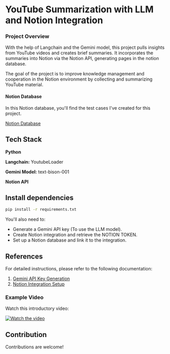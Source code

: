 
# YouTube Summarization with LLM and Notion Integration 

### Project Overview
With the help of Langchain and the Gemini model, this project pulls insights from YouTube videos and creates brief summaries. It incorporates the summaries into Notion via the Notion API, generating pages in the notion database.

The goal of the project is to improve knowledge management and cooperation in the Notion environment by collecting and summarizing YouTube material.



#### Notion Database

In this Notion database, you'll find the test cases I've created for this project.

[Notion Database](https://cyber-wire-b2a.notion.site/43efb2f1452d4483a0c9fd8e9705914b?v=f9cc26a08bdc4ea79d1fd544ff14c98f&pvs=4)
## Tech Stack

**Python**

**Langchain:** YoutubeLoader

**Gemini Model:** text-bison-001

**Notion API**








## Install dependencies
```bash
pip install -r requirements.txt
```
You'll also need to:

* Generate a Gemini API key (To use the LLM model).
* Create Notion integration and retrieve the NOTION TOKEN.
* Set up a Notion database and link it to the integration.
    
## References

For detailed instructions, please refer to the following documentation:

1. [Gemini API Key Generation](https://ai.google.dev/tutorials/python_quickstart)
2. [Notion Integration Setup](https://developers.notion.com/docs/create-a-notion-integration)




### Example Video  

Watch this introductory video:

[![Watch the video](https://img.youtube.com/vi/yXp8E5fNNx0/hqdefault.jpg)](https://www.youtube.com/watch?v=yXp8E5fNNx0)
## Contribution

Contributions are welcome!